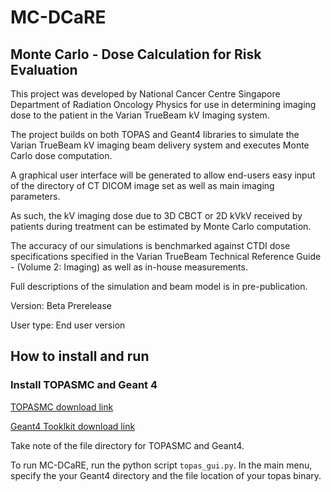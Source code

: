 # MC-DCaRE
## Monte Carlo - Dose Calculation for Risk Evaluation

This project was developed by National Cancer Centre Singapore Department of Radiation Oncology Physics for use in determining imaging dose to the patient in the Varian TrueBeam kV Imaging system. 

The project builds on both TOPAS and Geant4 libraries to simulate the Varian TrueBeam kV imaging beam delivery system and executes Monte Carlo dose computation. 

A graphical user interface will be generated to allow end-users easy input of the directory of CT DICOM image set as well as main imaging parameters. 

As such, the kV imaging dose due to 3D CBCT or 2D kVkV received by patients during treatment can be estimated by Monte Carlo computation. 

The accuracy of our simulations is benchmarked against CTDI dose specifications specified in the Varian TrueBeam Technical Reference Guide - (Volume 2: Imaging) as well as in-house measurements.

Full descriptions of the simulation and beam model is in pre-publication. 

Version: Beta Prerelease 

User type: End user version 


## How to install and run 

### Install TOPASMC and Geant 4

[TOPASMC download link](https://www.topasmc.org/download)

[Geant4 Tooklkit download link](https://geant4.web.cern.ch/)

Take note of the file directory for TOPASMC and Geant4. 

To run MC-DCaRE, run the python script `topas_gui.py`. In the main menu, specify the your Geant4 directory and the file location of your topas binary.

